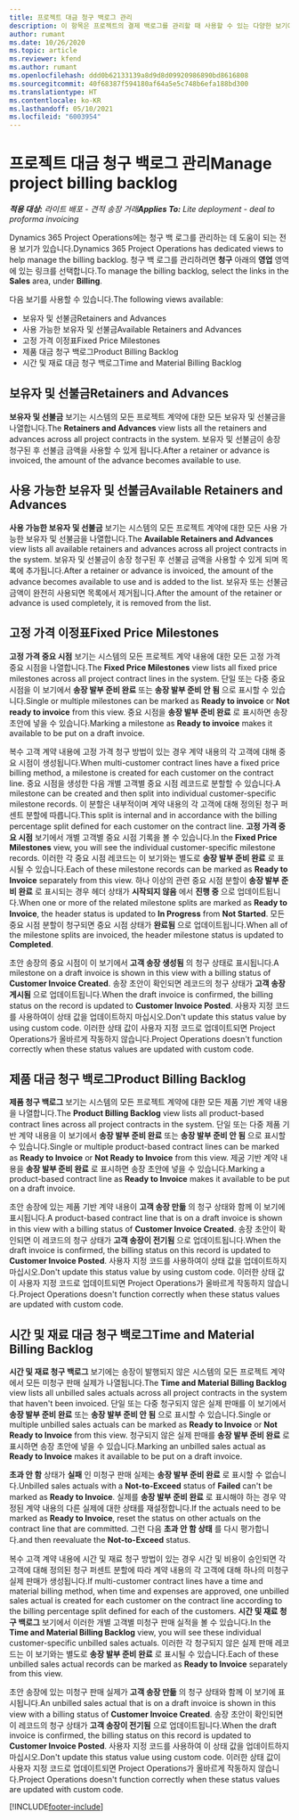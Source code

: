 ```yaml
---
title: 프로젝트 대금 청구 백로그 관리
description: 이 항목은 프로젝트의 결제 백로그를 관리할 때 사용할 수 있는 다양한 보기에 대한 정보를 제공합니다.
author: rumant
ms.date: 10/26/2020
ms.topic: article
ms.reviewer: kfend
ms.author: rumant
ms.openlocfilehash: ddd0b62133139a8d9d8d09920986890bd8616808
ms.sourcegitcommit: 40f68387f594180af64a5e5c748b6efa188bd300
ms.translationtype: HT
ms.contentlocale: ko-KR
ms.lasthandoff: 05/10/2021
ms.locfileid: "6003954"
---
```

# <a name="manage-project-billing-backlog"></a><span data-ttu-id="1e466-103">프로젝트 대금 청구 백로그 관리</span><span class="sxs-lookup"><span data-stu-id="1e466-103">Manage project billing backlog</span></span> 

<span data-ttu-id="1e466-104">_**적용 대상:** 라이트 배포 - 견적 송장 거래_</span><span class="sxs-lookup"><span data-stu-id="1e466-104">_**Applies To:** Lite deployment - deal to proforma invoicing_</span></span>

<span data-ttu-id="1e466-105">Dynamics 365 Project Operations에는 청구 백 로그를 관리하는 데 도움이 되는 전용 보기가 있습니다.</span><span class="sxs-lookup"><span data-stu-id="1e466-105">Dynamics 365 Project Operations has dedicated views to help manage the billing backlog.</span></span> <span data-ttu-id="1e466-106">청구 백 로그를 관리하려면 **청구** 아래의 **영업** 영역에 있는 링크를 선택합니다.</span><span class="sxs-lookup"><span data-stu-id="1e466-106">To manage the billing backlog, select the links in the **Sales** area, under **Billing**.</span></span> 

<span data-ttu-id="1e466-107">다음 보기를 사용할 수 있습니다.</span><span class="sxs-lookup"><span data-stu-id="1e466-107">The following views available:</span></span>

- <span data-ttu-id="1e466-108">보유자 및 선불금</span><span class="sxs-lookup"><span data-stu-id="1e466-108">Retainers and Advances</span></span>
- <span data-ttu-id="1e466-109">사용 가능한 보유자 및 선불금</span><span class="sxs-lookup"><span data-stu-id="1e466-109">Available Retainers and Advances</span></span>
- <span data-ttu-id="1e466-110">고정 가격 이정표</span><span class="sxs-lookup"><span data-stu-id="1e466-110">Fixed Price Milestones</span></span>
- <span data-ttu-id="1e466-111">제품 대금 청구 백로그</span><span class="sxs-lookup"><span data-stu-id="1e466-111">Product Billing Backlog</span></span>
- <span data-ttu-id="1e466-112">시간 및 재료 대금 청구 백로그</span><span class="sxs-lookup"><span data-stu-id="1e466-112">Time and Material Billing Backlog</span></span>

## <a name="retainers-and-advances"></a><span data-ttu-id="1e466-113">보유자 및 선불금</span><span class="sxs-lookup"><span data-stu-id="1e466-113">Retainers and Advances</span></span>

<span data-ttu-id="1e466-114">**보유자 및 선불금** 보기는 시스템의 모든 프로젝트 계약에 대한 모든 보유자 및 선불금을 나열합니다.</span><span class="sxs-lookup"><span data-stu-id="1e466-114">The **Retainers and Advances** view lists all the retainers and advances across all project contracts in the system.</span></span> <span data-ttu-id="1e466-115">보유자 및 선불금이 송장 청구된 후 선불금 금액을 사용할 수 있게 됩니다.</span><span class="sxs-lookup"><span data-stu-id="1e466-115">After a retainer or advance is invoiced, the amount of the advance becomes available to use.</span></span>

## <a name="available-retainers-and-advances"></a><span data-ttu-id="1e466-116">사용 가능한 보유자 및 선불금</span><span class="sxs-lookup"><span data-stu-id="1e466-116">Available Retainers and Advances</span></span>

<span data-ttu-id="1e466-117">**사용 가능한 보유자 및 선불금** 보기는 시스템의 모든 프로젝트 계약에 대한 모든 사용 가능한 보유자 및 선불금을 나열합니다.</span><span class="sxs-lookup"><span data-stu-id="1e466-117">The **Available Retainers and Advances** view lists all available retainers and advances across all project contracts in the system.</span></span> <span data-ttu-id="1e466-118">보유자 및 선불금이 송장 청구된 후 선불금 금액을 사용할 수 있게 되며 목록에 추가됩니다.</span><span class="sxs-lookup"><span data-stu-id="1e466-118">After a retainer or advance is invoiced, the amount of the advance becomes available to use and is added to the list.</span></span> <span data-ttu-id="1e466-119">보유자 또는 선불금 금액이 완전히 사용되면 목록에서 제거됩니다.</span><span class="sxs-lookup"><span data-stu-id="1e466-119">After the amount of the retainer or advance is used completely, it is removed from the list.</span></span>

## <a name="fixed-price-milestones"></a><span data-ttu-id="1e466-120">고정 가격 이정표</span><span class="sxs-lookup"><span data-stu-id="1e466-120">Fixed Price Milestones</span></span>

<span data-ttu-id="1e466-121">**고정 가격 중요 시점** 보기는 시스템의 모든 프로젝트 계약 내용에 대한 모든 고정 가격 중요 시점을 나열합니다.</span><span class="sxs-lookup"><span data-stu-id="1e466-121">The **Fixed Price Milestones** view lists all fixed price milestones across all project contract lines in the system.</span></span> <span data-ttu-id="1e466-122">단일 또는 다중 중요 시점을 이 보기에서 **송장 발부 준비 완료** 또는 **송장 발부 준비 안 됨** 으로 표시할 수 있습니다.</span><span class="sxs-lookup"><span data-stu-id="1e466-122">Single or multiple milestones can be marked as **Ready to invoice** or **Not ready to invoice** from this view.</span></span> <span data-ttu-id="1e466-123">중요 시점을 **송장 발부 준비 완료** 로 표시하면 송장 초안에 넣을 수 있습니다.</span><span class="sxs-lookup"><span data-stu-id="1e466-123">Marking a milestone as **Ready to invoice** makes it available to be put on a draft invoice.</span></span>

<span data-ttu-id="1e466-124">복수 고객 계약 내용에 고정 가격 청구 방법이 있는 경우 계약 내용의 각 고객에 대해 중요 시점이 생성됩니다.</span><span class="sxs-lookup"><span data-stu-id="1e466-124">When multi-customer contract lines have a fixed price billing method, a milestone is created for each customer on the contract line.</span></span> <span data-ttu-id="1e466-125">중요 시점을 생성한 다음 개별 고객별 중요 시점 레코드로 분할할 수 있습니다.</span><span class="sxs-lookup"><span data-stu-id="1e466-125">A milestone can be created and then split into individual customer-specific milestone records.</span></span> <span data-ttu-id="1e466-126">이 분할은 내부적이며 계약 내용의 각 고객에 대해 정의된 청구 퍼센트 분할에 따릅니다.</span><span class="sxs-lookup"><span data-stu-id="1e466-126">This split is internal and in accordance with the billing percentage split defined for each customer on the contract line.</span></span> <span data-ttu-id="1e466-127">**고정 가격 중요 시점** 보기에서 개별 고객별 중요 시점 기록을 볼 수 있습니다.</span><span class="sxs-lookup"><span data-stu-id="1e466-127">In the **Fixed Price Milestones** view, you will see the individual customer-specific milestone records.</span></span> <span data-ttu-id="1e466-128">이러한 각 중요 시점 레코드는 이 보기와는 별도로 **송장 발부 준비 완료** 로 표시될 수 있습니다.</span><span class="sxs-lookup"><span data-stu-id="1e466-128">Each of these milestone records can be marked as **Ready to Invoice** separately from this view.</span></span> <span data-ttu-id="1e466-129">하나 이상의 관련 중요 시점 분할이 **송장 발부 준비 완료** 로 표시되는 경우 헤더 상태가 **시작되지 않음** 에서 **진행 중** 으로 업데이트됩니다.</span><span class="sxs-lookup"><span data-stu-id="1e466-129">When one or more of the related milestone splits are marked as **Ready to Invoice**, the header status is updated to **In Progress** from **Not Started**.</span></span> <span data-ttu-id="1e466-130">모든 중요 시점 분할이 청구되면 중요 시점 상태가 **완료됨** 으로 업데이트됩니다.</span><span class="sxs-lookup"><span data-stu-id="1e466-130">When all of the milestone splits are invoiced, the header milestone status is updated to **Completed**.</span></span>

<span data-ttu-id="1e466-131">초안 송장의 중요 시점이 이 보기에서 **고객 송장 생성됨** 의 청구 상태로 표시됩니다.</span><span class="sxs-lookup"><span data-stu-id="1e466-131">A milestone on a draft invoice is shown in this view with a billing status of **Customer Invoice Created**.</span></span> <span data-ttu-id="1e466-132">송장 초안이 확인되면 레코드의 청구 상태가 **고객 송장 게시됨** 으로 업데이트됩니다.</span><span class="sxs-lookup"><span data-stu-id="1e466-132">When the draft invoice is confirmed, the billing status on the record is updated to **Customer Invoice Posted**.</span></span> <span data-ttu-id="1e466-133">사용자 지정 코드를 사용하여이 상태 값을 업데이트하지 마십시오.</span><span class="sxs-lookup"><span data-stu-id="1e466-133">Don't update this status value by using custom code.</span></span> <span data-ttu-id="1e466-134">이러한 상태 값이 사용자 지정 코드로 업데이트되면 Project Operations가 올바르게 작동하지 않습니다.</span><span class="sxs-lookup"><span data-stu-id="1e466-134">Project Operations doesn't function correctly when these status values are updated with custom code.</span></span>

## <a name="product-billing-backlog"></a><span data-ttu-id="1e466-135">제품 대금 청구 백로그</span><span class="sxs-lookup"><span data-stu-id="1e466-135">Product Billing Backlog</span></span>

<span data-ttu-id="1e466-136">**제품 청구 백로그** 보기는 시스템의 모든 프로젝트 계약에 대한 모든 제품 기반 계약 내용을 나열합니다.</span><span class="sxs-lookup"><span data-stu-id="1e466-136">The **Product Billing Backlog** view lists all product-based contract lines across all project contracts in the system.</span></span> <span data-ttu-id="1e466-137">단일 또는 다중 제품 기반 계약 내용을 이 보기에서 **송장 발부 준비 완료** 또는 **송장 발부 준비 안 됨** 으로 표시할 수 있습니다.</span><span class="sxs-lookup"><span data-stu-id="1e466-137">Single or multiple product-based contract lines can be marked as **Ready to Invoice** or **Not Ready to Invoice** from this view.</span></span> <span data-ttu-id="1e466-138">제굼 기반 계약 내용을 **송장 발부 준비 완료** 로 표시하면 송장 초안에 넣을 수 있습니다.</span><span class="sxs-lookup"><span data-stu-id="1e466-138">Marking a product-based contract line as **Ready to Invoice** makes it available to be put on a draft invoice.</span></span>

<span data-ttu-id="1e466-139">초안 송장에 있는 제품 기반 계약 내용이 **고객 송장 만듦** 의 청구 상태와 함께 이 보기에 표시됩니다.</span><span class="sxs-lookup"><span data-stu-id="1e466-139">A product-based contract line that is on a draft invoice is shown in this view with a billing status of **Customer Invoice Created**.</span></span> <span data-ttu-id="1e466-140">송장 초안이 확인되면 이 레코드의 청구 상태가 **고객 송장이 전기됨** 으로 업데이트됩니다.</span><span class="sxs-lookup"><span data-stu-id="1e466-140">When the draft invoice is confirmed, the billing status on this record is updated to **Customer Invoice Posted**.</span></span> <span data-ttu-id="1e466-141">사용자 지정 코드를 사용하여이 상태 값을 업데이트하지 마십시오.</span><span class="sxs-lookup"><span data-stu-id="1e466-141">Don't update this status value by using custom code.</span></span> <span data-ttu-id="1e466-142">이러한 상태 값이 사용자 지정 코드로 업데이트되면 Project Operations가 올바르게 작동하지 않습니다.</span><span class="sxs-lookup"><span data-stu-id="1e466-142">Project Operations doesn't function correctly when these status values are updated with custom code.</span></span>

## <a name="time-and-material-billing-backlog"></a><span data-ttu-id="1e466-143">시간 및 재료 대금 청구 백로그</span><span class="sxs-lookup"><span data-stu-id="1e466-143">Time and Material Billing Backlog</span></span>

<span data-ttu-id="1e466-144">**시간 및 재료 청구 백로그** 보기에는 송장이 발행되지 않은 시스템의 모든 프로젝트 계약에서 모든 미청구 판매 실제가 나열됩니다.</span><span class="sxs-lookup"><span data-stu-id="1e466-144">The **Time and Material Billing Backlog** view lists all unbilled sales actuals across all project contracts in the system that haven't been invoiced.</span></span> <span data-ttu-id="1e466-145">단일 또는 다중 청구되지 않은 실제 판매를 이 보기에서 **송장 발부 준비 완료** 또는 **송장 발부 준비 안 됨** 으로 표시할 수 있습니다.</span><span class="sxs-lookup"><span data-stu-id="1e466-145">Single or multiple unbilled sales actuals can be marked as **Ready to Invoice** or **Not Ready to Invoice** from this view.</span></span> <span data-ttu-id="1e466-146">청구되지 않은 실제 판매를 **송장 발부 준비 완료** 로 표시하면 송장 초안에 넣을 수 있습니다.</span><span class="sxs-lookup"><span data-stu-id="1e466-146">Marking an unbilled sales actual as **Ready to Invoice** makes it available to be put on a draft invoice.</span></span>

<span data-ttu-id="1e466-147">**초과 안 함** 상태가 **실패** 인 미청구 판매 실제는 **송장 발부 준비 완료** 로 표시할 수 없습니다.</span><span class="sxs-lookup"><span data-stu-id="1e466-147">Unbilled sales actuals with a **Not-to-Exceed** status of **Failed** can't be marked as **Ready to Invoice**.</span></span> <span data-ttu-id="1e466-148">실제를 **송장 발부 준비 완료** 로 표시해야 하는 경우 약정된 계약 내용의 다른 실제에 대한 상태를 재설정합니다.</span><span class="sxs-lookup"><span data-stu-id="1e466-148">If the actuals need to be marked as **Ready to Invoice**, reset the status on other actuals on the contract line that are committed.</span></span> <span data-ttu-id="1e466-149">그런 다음 **초과 안 함 상태** 를 다시 평가합니다.</span><span class="sxs-lookup"><span data-stu-id="1e466-149">and then reevaluate the **Not-to-Exceed** status.</span></span>

<span data-ttu-id="1e466-150">복수 고객 계약 내용에 시간 및 재료 청구 방법이 있는 경우 시간 및 비용이 승인되면 각 고객에 대해 정의된 청구 퍼센트 분할에 따라 계약 내용의 각 고객에 대해 하나의 미청구 실제 판매가 생성됩니다.</span><span class="sxs-lookup"><span data-stu-id="1e466-150">If multi-customer contract lines have a time and material billing method, when time and expenses are approved, one unbilled sales actual is created for each customer on the contract line according to the billing percentage split defined for each of the customers.</span></span> <span data-ttu-id="1e466-151">**시간 및 재료 청구 백로그** 보기에서 이러한 개별 고객별 미청구 판매 실적을 볼 수 있습니다.</span><span class="sxs-lookup"><span data-stu-id="1e466-151">In the **Time and Material Billing Backlog** view, you will see these individual customer-specific unbilled sales actuals.</span></span> <span data-ttu-id="1e466-152">이러한 각 청구되지 않은 실제 판매 레코드는 이 보기와는 별도로 **송장 발부 준비 완료** 로 표시될 수 있습니다.</span><span class="sxs-lookup"><span data-stu-id="1e466-152">Each of these unbilled sales actual records can be marked as **Ready to Invoice** separately from this view.</span></span>

<span data-ttu-id="1e466-153">초안 송장에 있는 미청구 판매 실제가 **고객 송장 만듦** 의 청구 상태와 함께 이 보기에 표시됩니다.</span><span class="sxs-lookup"><span data-stu-id="1e466-153">An unbilled sales actual that is on a draft invoice is shown in this view with a billing status of **Customer Invoice Created**.</span></span> <span data-ttu-id="1e466-154">송장 초안이 확인되면 이 레코드의 청구 상태가 **고객 송장이 전기됨** 으로 업데이트됩니다.</span><span class="sxs-lookup"><span data-stu-id="1e466-154">When the draft invoice is confirmed, the billing status on this record is updated to **Customer Invoice Posted**.</span></span> <span data-ttu-id="1e466-155">사용자 지정 코드를 사용하여 이 상태 값을 업데이트하지 마십시오.</span><span class="sxs-lookup"><span data-stu-id="1e466-155">Don't update this status value using custom code.</span></span> <span data-ttu-id="1e466-156">이러한 상태 값이 사용자 지정 코드로 업데이트되면 Project Operations가 올바르게 작동하지 않습니다.</span><span class="sxs-lookup"><span data-stu-id="1e466-156">Project Operations doesn't function correctly when these status values are updated with custom code.</span></span>


[!INCLUDE[footer-include](../../includes/footer-banner.md)]
